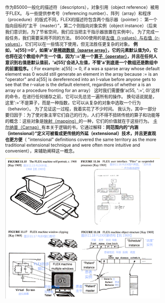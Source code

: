 作为B5000一般化的描述符（descriptors），对象引用（object reference）被用于FLEX。
与一些提供参考号（referencing number）、阵列（array）和程序（procedure）的版式不同，FLEX的描述符包含两个指示器（pointer）：
第一个指向目标的“主干（master）”，第二个则指向对象实例（object instance）（后来我们意识到，为了节省空间，我们应当把主干指示器放置在实例中）。
为了完成一般任务，我们需要采用不同的方法。
B5000使用的是[左值（l-values）与右值（r-values）](http://baike.baidu.com/view/9489098.htm)，它们可以在一些情况下使用，但无法胜任更复杂的对象。
**例如，'a[55]:=0'，如果'a'是[稀疏数组（sparse array）](http://www.tuicool.com/articles/AfYnEf)，它的元素默认值为0，它也将在这个数组中产生一个值，因为':='是一个[算子（operator）](http://baike.baidu.com/view/53313.htm)，并且在任何人意识到右值是默认值前，'a[55]'会进入左值，不管'a'到底是一个数组还是数组中的前置程序。**（ For example: a[55] := 0, if a was a sparse array whose default element was 0 would still generate an element in the array because := is an "operator" and a[55] is dereferenced into an l-value before anyone gets to see that the r-value is the default element, regardless of whether a is an array or a procedure fronting for an array）
这时我们需要像'a(55, ':=', 0)'这样的命令，在进行任何储存之前，它可以先总览一遍所有的操作。
换句话说就是，这里':='不是算子，而是一种指数，它可以从复杂的对象中选取一个行为（behavior）。
为了见证这一过程，我着实花了不少时间。
我认为，其中一部分要归因于：为了使对象主宰它们自己的行为，人们不得不扭转传统的算子和功能等的概念：这些对象是[映射（mapping）](http://baike.baidu.com/view/21249.htm)的一种，它们的价值就在于这些行为。
[卡尔纳普（Carnap）](http://baike.baidu.com/view/111023.htm)有本关于逻辑的书，它通过解释：**同范围内的“内涵（intensional）”定义可被看成更传统的外延（extensional）技术，并且更直观也更方便**（ "intensional" definitions covered the same territory as the more traditional extensional technique and were often more intuitive and convenient），来辅助阐释这一概念。

![FLEX](FLEX.png)
